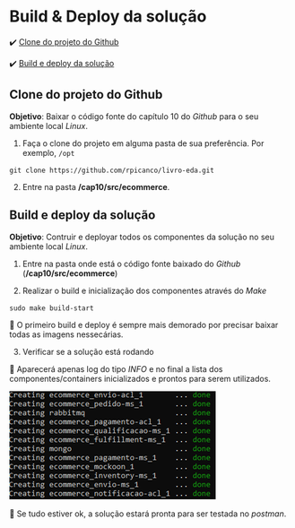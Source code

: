 <h1>Build & Deploy da solução</h1>

:heavy_check_mark: [Clone do projeto do Github](#clone-projeto-github)

:heavy_check_mark: [Build e deploy da solução](#build-deploy-solução)

## Clone do projeto do Github

**Objetivo**: Baixar o código fonte do capítulo 10 do _Github_ para o seu ambiente local _Linux_.

1. Faça o clone do projeto em alguma pasta de sua preferência. Por exemplo, `/opt`

```
git clone https://github.com/rpicanco/livro-eda.git
``` 

2. Entre na pasta **/cap10/src/ecommerce**.

## Build e deploy da solução

**Objetivo**: Contruir e deployar todos os componentes da solução no seu ambiente local _Linux_.

1. Entre na pasta onde está o código fonte baixado do _Github_ (**/cap10/src/ecommerce**)

2. Realizar o build e inicialização dos componentes através do _Make_

```
sudo make build-start
```

:loudspeaker: O primeiro build e deploy é sempre mais demorado por precisar baixar todas as imagens nessecárias.

3. Verificar se a solução está rodando

:loudspeaker: Aparecerá apenas log do tipo _INFO_ e no final a lista dos componentes/containers inicializados e prontos para serem utilizados.

<img src="/cap10/imagens/build-start-sucesso.png">

:loudspeaker: Se tudo estiver ok, a solução estará pronta para ser testada no _postman_.

 